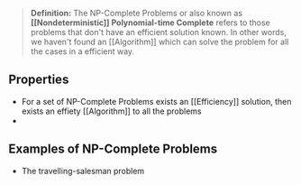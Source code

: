> **Definition:** The NP-Complete Problems or also known as **[[Nondeterministic]] Polynomial-time Complete** refers to those problems that don't have an efficient solution known. In other words, we haven't found an [[Algorithm]] which can solve the problem for all the cases in a efficient way.


## Properties

* For a set of NP-Complete Problems exists an [[Efficiency]] solution, then exists an effiety [[Algorithm]] to all the problems
* 

## Examples of NP-Complete Problems

- The travelling-salesman problem
